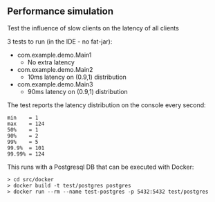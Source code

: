 ## Performance simulation

Test the influence of slow clients on the latency of all clients

3 tests to run (in the IDE - no fat-jar):

- com.example.demo.Main1
  - No extra latency
- com.example.demo.Main2
  - 10ms latency on (0.9,1) distribution
- com.example.demo.Main3
  - 90ms latency on (0.9,1) distribution

The test reports the latency distribution on the console every second:

```
min    = 1
max    = 124
50%    = 1
90%    = 2
99%    = 5
99.9%  = 101
99.99% = 124
```

This runs with a Postgresql DB that can be executed with Docker:

```
> cd src/docker
> docker build -t test/postgres postgres
> docker run --rm --name test-postgres -p 5432:5432 test/postgres
```
